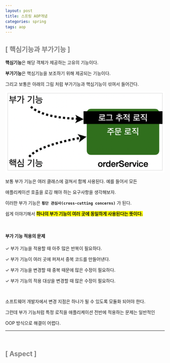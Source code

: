 ```yaml
---
layout: post
title: 스프링 AOP개념
categories: spring
tags: aop
---
```


## <span style="color:gray">[ 핵심기능과 부가기능 ]</span>

**핵심기능**은 해당 객체가 제공하는 고유의 기능이다.

**부가기능**은 핵심기능을 보조하기 위해 제공되는 기능이다.

그리고 보통은 아래의 그림 처럼 부가기능과 핵심기능이 섞여서 들어간다.

<img src="/assets/img/spring/aop/aop1.png">

<br>

보통 부가 기능은 여러 클래스에 걸쳐서 함께 사용된다. 예를 들어서 모든

애플리케이션 호출을 로깅 해야 하는 요구사항을 생각해보자. 

이러한 부가 기능은 **`횡단 관심사(cross-cutting concerns)`** 가 된다. 

쉽게 이야기해서 **<span style="background-color:yellow">하나의 부가 기능이 여러 곳에 동일하게 사용된다는 뜻이다.</span>**

<br>

#### 부가 기능 적용의 문제 

✓ 부가 기능을 적용할 때 아주 많은 반복이 필요하다.

✓ 부가 기능이 여러 곳에 퍼져서 중복 코드를 만들어낸다. 

✓ 부가 기능을 변경할 때 중복 때문에 많은 수정이 필요하다. 

✓ 부가 기능의 적용 대상을 변경할 때 많은 수정이 필요하다.

<br>

소프트웨어 개발자에서 변경 지점은 하나가 될 수 있도록 모듈화 되어야 한다.

그런데 부가 기능처럼 특정 로직을 애플리케이션 전반에 적용하는 문제는 일반적인

OOP 방식으로 해결이 어렵다.

---

<br>

## <span style="color:gray">[ Aspect ]</span>